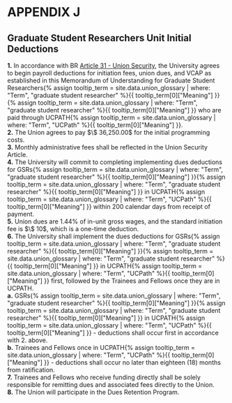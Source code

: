 # APPENDIX J 

## Graduate Student Researchers Unit Initial Deductions

<div class="lvl2"><b>1.</b> In accordance with BR <a href="/uaw/gsr-2022-2025-contract/article-31">Article 31 - Union Security</a>, the University agrees to begin payroll deductions for initiation fees, union dues, and VCAP as established in this Memorandum of Understanding for <span class="tooltip"><span class="tooltip">Graduate Student Researchers<span class="tooltip-text">{% assign tooltip_term = site.data.union_glossary | where: "Term", "graduate student researcher" %}{{ tooltip_term[0]["Meaning"] }}</span></span><span class="tooltip-text">{% assign tooltip_term = site.data.union_glossary | where: "Term", "graduate student researcher" %}{{ tooltip_term[0]["Meaning"] }}</span></span> who are paid through <span class="tooltip">UCPATH<span class="tooltip-text">{% assign tooltip_term = site.data.union_glossary | where: "Term", "UCPath" %}{{ tooltip_term[0]["Meaning"] }}</span></span>.</div>
<div class="lvl2"><b>2.</b> The Union agrees to pay $\$ 36,250.00$ for the initial programming costs.</div>
<div class="lvl2"><b>3.</b> Monthly administrative fees shall be reflected in the Union Security Article.</div>
<div class="lvl2"><b>4.</b> The University will commit to completing implementing dues deductions for <span class="tooltip"><span class="tooltip">GSRs<span class="tooltip-text">{% assign tooltip_term = site.data.union_glossary | where: "Term", "graduate student researcher" %}{{ tooltip_term[0]["Meaning"] }}</span></span><span class="tooltip-text">{% assign tooltip_term = site.data.union_glossary | where: "Term", "graduate student researcher" %}{{ tooltip_term[0]["Meaning"] }}</span></span> in <span class="tooltip">UCPATH<span class="tooltip-text">{% assign tooltip_term = site.data.union_glossary | where: "Term", "UCPath" %}{{ tooltip_term[0]["Meaning"] }}</span></span> within 200 calendar days from receipt of payment.</div>
<div class="lvl2"><b>5.</b> Union dues are 1.44% of in-unit gross wages, and the standard initiation fee is $\$ 10$, which is a one-time deduction.</div>
<div class="lvl2"><b>6.</b> The University shall implement the dues deductions for <span class="tooltip"><span class="tooltip">GSRs<span class="tooltip-text">{% assign tooltip_term = site.data.union_glossary | where: "Term", "graduate student researcher" %}{{ tooltip_term[0]["Meaning"] }}</span></span><span class="tooltip-text">{% assign tooltip_term = site.data.union_glossary | where: "Term", "graduate student researcher" %}{{ tooltip_term[0]["Meaning"] }}</span></span> in <span class="tooltip">UCPATH<span class="tooltip-text">{% assign tooltip_term = site.data.union_glossary | where: "Term", "UCPath" %}{{ tooltip_term[0]["Meaning"] }}</span></span> first, followed by the Trainees and Fellows once they are in UCPATH.</div>
<div class="lvl3"><b>a.</b> <span class="tooltip"><span class="tooltip">GSRs<span class="tooltip-text">{% assign tooltip_term = site.data.union_glossary | where: "Term", "graduate student researcher" %}{{ tooltip_term[0]["Meaning"] }}</span></span><span class="tooltip-text">{% assign tooltip_term = site.data.union_glossary | where: "Term", "graduate student researcher" %}{{ tooltip_term[0]["Meaning"] }}</span></span> in <span class="tooltip">UCPATH<span class="tooltip-text">{% assign tooltip_term = site.data.union_glossary | where: "Term", "UCPath" %}{{ tooltip_term[0]["Meaning"] }}</span></span> - deductions shall occur first in accordance with 2. above.</div>
<div class="lvl3"><b>b.</b> Trainees and Fellows once in <span class="tooltip">UCPATH<span class="tooltip-text">{% assign tooltip_term = site.data.union_glossary | where: "Term", "UCPath" %}{{ tooltip_term[0]["Meaning"] }}</span></span> - deductions shall occur no later than eighteen (18) months from ratification.</div>
<div class="lvl2"><b>7.</b> Trainees and Fellows who receive funding directly shall be solely responsible for remitting dues and associated fees directly to the Union.</div>
<div class="lvl2"><b>8.</b> The Union will participate in the Dues Retention Program.</div>
